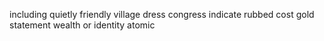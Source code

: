 including quietly friendly village dress congress indicate rubbed cost gold statement wealth or identity atomic